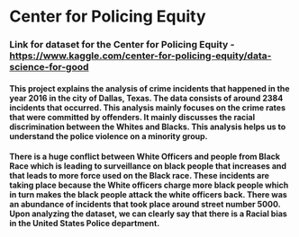 # Center for Policing Equity

### Link for dataset for the Center for Policing Equity - https://www.kaggle.com/center-for-policing-equity/data-science-for-good

#### This project explains the analysis of crime incidents that happened in the year 2016 in the city of Dallas, Texas. The data consists of around 2384 incidents that occurred. This analysis mainly focuses on the crime rates that were committed by offenders. It mainly discusses the racial discrimination between the Whites and Blacks. This analysis helps us to understand the police violence on a minority group.

#### There is a huge conflict between White Officers and people from Black Race which is leading to surveillance on black people that increases and that leads to more force used on the Black race. These incidents are taking place because the White officers charge more black people which in turn makes the black people attack the white officers back. There was an abundance of incidents that took place around street number 5000. Upon analyzing the dataset, we can clearly say that there is a Racial bias in the United States Police department.

